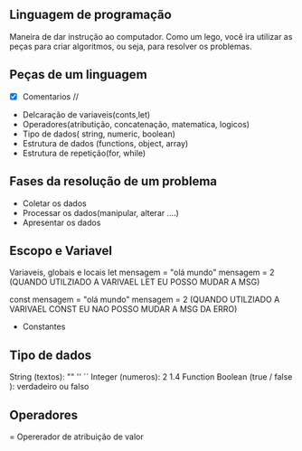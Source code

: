 ## Linguagem de programação
Maneira de dar instrução ao computador.
Como um lego, você ira utilizar as peças para criar algoritmos, ou seja, para resolver os problemas.

## Peças de um linguagem
-[x] Comentarios //
- Delcaração de variaveis(conts,let)
- Operadores(atributição, concatenação, matematica, logicos)
- Tipo de dados( string, numeric, boolean)
- Estrutura de dados (functions, object, array)
- Estrutura de repetição(for, while)

## Fases da resolução de um problema
- Coletar os dados
- Processar os dados(manipular, alterar ....)
- Apresentar os dados

## Escopo e Variavel

Variaveis, globais e locais
let mensagem = "olá mundo"
mensagem = 2
(QUANDO UTILZIADO A VARIVAEL LET EU POSSO MUDAR A MSG)

const mensagem = "olá mundo"
mensagem = 2
(QUANDO UTILZIADO A VARIVAEL CONST EU NAO POSSO MUDAR A MSG DA ERRO)
- Constantes


## Tipo de dados
String (textos): "" '' ``
Integer (numeros): 2 1.4
Function 
Boolean (true / false ): verdadeiro ou falso

## Operadores
= Opererador de atribuição de valor